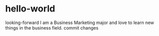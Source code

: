 # hello-world
looking-forward
I am a Business Marketing major and love to learn new things in the business field.
commit changes
